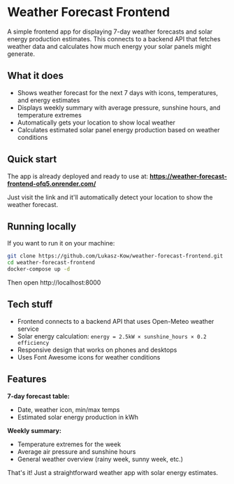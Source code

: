# Weather Forecast Frontend

A simple frontend app for displaying 7-day weather forecasts and solar energy production estimates. This connects to a backend API that fetches weather data and calculates how much energy your solar panels might generate.

## What it does

- Shows weather forecast for the next 7 days with icons, temperatures, and energy estimates
- Displays weekly summary with average pressure, sunshine hours, and temperature extremes
- Automatically gets your location to show local weather
- Calculates estimated solar panel energy production based on weather conditions

## Quick start

The app is already deployed and ready to use at:
**https://weather-forecast-frontend-ofq5.onrender.com/**

Just visit the link and it'll automatically detect your location to show the weather forecast.

## Running locally

If you want to run it on your machine:

```bash
git clone https://github.com/Lukasz-Kow/weather-forecast-frontend.git
cd weather-forecast-frontend
docker-compose up -d
```

Then open http://localhost:8000

## Tech stuff

- Frontend connects to a backend API that uses Open-Meteo weather service
- Solar energy calculation: `energy = 2.5kW × sunshine_hours × 0.2 efficiency`
- Responsive design that works on phones and desktops
- Uses Font Awesome icons for weather conditions

## Features

**7-day forecast table:**
- Date, weather icon, min/max temps
- Estimated solar energy production in kWh

**Weekly summary:**
- Temperature extremes for the week
- Average air pressure and sunshine hours
- General weather overview (rainy week, sunny week, etc.)

That's it! Just a straightforward weather app with solar energy estimates.
